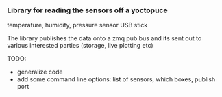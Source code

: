 ### Library for reading the sensors off a yoctopuce
temperature, humidity, pressure sensor USB stick

The library publishes the data onto a zmq pub bus
and its sent out to various interested parties (storage, live plotting etc)

TODO:

* generalize code
* add some command line options: list of sensors, which boxes, publish port
